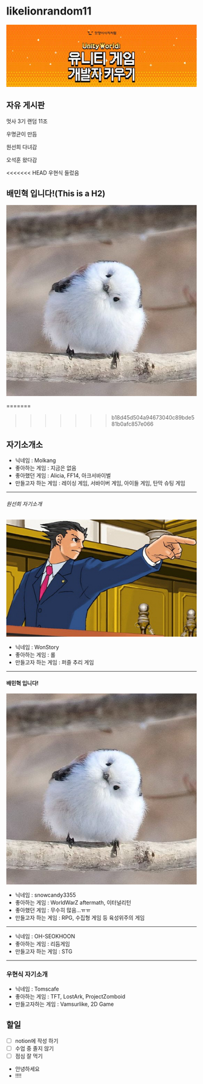 # likelionrandom11
![Title](/img/Title.JPG "대문")

## 자유 게시판
멋사 3기 랜덤 11조

우명균이 만듬

원선희 다녀감

오석훈 왔다감

<<<<<<< HEAD
우현식 들렀음

## 배민혁 입니다!(This is a H2)
![Alt text](/img/AegithalosCaudatusCaudatus.jpg "배민혁 프로필 사진")


=======
>>>>>>> b18d45d504a94673040c89bde581b0afc857e066
## 자기소개소

- 닉네임 : Molkang
- 좋아하는 게임 : 지금은 없음
- 좋아했던 게임 : Alicia, FF14, 아크서바이벌
- 만들고자 하는 게임 : 레이싱 게임, 서바이버 게임, 아이들 게임, 탄막 슈팅 게임

***

###### 원선희 자기소개
![Objection](/img/objection.jpg "이의있소")
- 닉네임 : WonStory
- 좋아하는 게임 : 롤
- 만들고자 하는 게임 : 퍼즐 추리 게임

***

#### 배민혁 입니다!

![Alt text](/img/AegithalosCaudatusCaudatus.jpg "배민혁 프로필 사진")

- 닉네임 : snowcandy3355
- 좋아하는 게임 : WorldWarZ aftermath, 이터널리턴
- 좋아했던 게임 : 무수히 많음...ㅠㅠ
- 만들고자 하는 게임 : RPG, 수집형 게임 등 육성위주의 게임

***

- 닉네임 : OH-SEOKHOON
- 좋아하는 게임 : 리듬게임
- 만들고자 하는 게임 : STG

***

### 우현식 자기소개

- 닉네임 : Tomscafe
- 좋아하는 게임 : TFT, LostArk, ProjectZomboid
- 만들고자하는 게임 : Vamsurlike, 2D Game

## 할일

- [ ] notion에 작성 하기
- [ ] 수업 중 졸지 않기
- [ ] 점심 잘 먹기

- 안녕하세요
- !!!!

